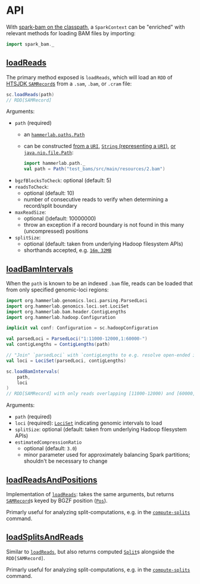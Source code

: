 # API

With [spark-bam on the classpath][linking], a `SparkContext` can be "enriched" with relevant methods for loading BAM files by importing:
   
```scala
import spark_bam._
```

## [loadReads][`loadReads`]

The primary method exposed is `loadReads`, which will load an `RDD` of [HTSJDK `SAMRecord`s][`SAMRecord`] from a `.sam`, `.bam`, or `.cram` file:

```scala
sc.loadReads(path)
// RDD[SAMRecord]
```

Arguments:

- `path` (required)
	- an [`hammerlab.paths.Path`]
	- can be constructed [from a `URI`][Path URI ctor], [`String` (representing a `URI`)][Path String ctor], [or `java.nio.file.Path`][Path NIO ctor]:

		```scala
		import hammerlab.path._
		val path = Path("test_bams/src/main/resources/2.bam")
		```
- `bgzfBlocksToCheck`: optional (default: 5)
- `readsToCheck`: 
	- optional (default: 10)
	- number of consecutive reads to verify when determining a record/split boundary 
- `maxReadSize`: 
	- optional ()default: 10000000)
	- throw an exception if a record boundary is not found in this many (uncompressed) positions
- `splitSize`: 
	- optional (default: taken from underlying Hadoop filesystem APIs)
	- shorthands accepted, e.g. [`16m`, `32MB`](https://github.com/hammerlab/io-utils/blob/bytes-1.0.2/bytes/src/test/scala/org/hammerlab/bytes/BytesTest.scala#L19-L44)

## [loadBamIntervals][`loadBamIntervals`]

When the `path` is known to be an indexed `.bam` file, reads can be loaded that from only specified genomic-loci regions:

```scala
import org.hammerlab.genomics.loci.parsing.ParsedLoci
import org.hammerlab.genomics.loci.set.LociSet
import org.hammerlab.bam.header.ContigLengths
import org.hammerlab.hadoop.Configuration

implicit val conf: Configuration = sc.hadoopConfiguration

val parsedLoci = ParsedLoci("1:11000-12000,1:60000-")
val contigLengths = ContigLengths(path)

// "Join" `parsedLoci` with `contigLengths to e.g. resolve open-ended intervals
val loci = LociSet(parsedLoci, contigLengths)

sc.loadBamIntervals(
	path, 
	loci
)
// RDD[SAMRecord] with only reads overlapping [11000-12000) and [60000,∞) on chromosome 1
```

Arguments:

- `path` (required)
- `loci` (required): [`LociSet`] indicating genomic intervals to load
- `splitSize`: optional (default: taken from underlying Hadoop filesystem APIs)
- `estimatedCompressionRatio`
	- optional (default: `3.0`)
	- minor parameter used for approximately balancing Spark partitions; shouldn't be necessary to change

## [loadReadsAndPositions][`loadReadsAndPositions`]

Implementation of [`loadReads`][loadreads-section]: takes the same arguments, but returns [`SAMRecord`]s keyed by BGZF position ([`Pos`]).

Primarly useful for analyzing split-computations, e.g. in the [`compute-splits`] command.

## [loadSplitsAndReads][`loadSplitsAndReads`]

Similar to [`loadReads`][loadreads-section], but also returns computed [`Split`]s alongside the `RDD[SAMRecord]`.

Primarly useful for analyzing split-computations, e.g. in the [`compute-splits`] command.

[loadreads-section]: #loadreads


[`CanLoadBam`]: https://github.com/hammerlab/spark-bam/blob/master/load/src/main/scala/org/hammerlab/bam/spark/load/CanLoadBam.scala
[`loadReads`]: https://github.com/hammerlab/spark-bam/blob/master/load/src/main/scala/org/hammerlab/bam/spark/load/CanLoadBam.scala#L352
[`loadBamIntervals`]: https://github.com/hammerlab/spark-bam/blob/master/load/src/main/scala/org/hammerlab/bam/spark/load/CanLoadBam.scala#L62
[`loadReadsAndPositions`]: https://github.com/hammerlab/spark-bam/blob/master/load/src/main/scala/org/hammerlab/bam/spark/load/CanLoadBam.scala#L285
[`loadSplitsAndReads`]: https://github.com/hammerlab/spark-bam/blob/master/load/src/main/scala/org/hammerlab/bam/spark/load/CanLoadBam.scala#L249

[`SAMRecord`]: https://github.com/samtools/htsjdk/blob/2.9.1/src/main/java/htsjdk/samtools/SAMRecord.java

[`LociSet`]: https://github.com/hammerlab/genomic-loci/blob/2.0.1/src/main/scala/org/hammerlab/genomics/loci/set/LociSet.scala

[`Pos`]: https://github.com/hammerlab/spark-bam/blob/master/bgzf/src/main/scala/org/hammerlab/bgzf/Pos.scala
[`Split`]: https://github.com/hammerlab/spark-bam/blob/master/check/src/main/scala/org/hammerlab/bam/spark/Split.scala

[`compute-splits`]: cli#compute-splits

[`hammerlab.paths.Path`]: https://github.com/hammerlab/path-utils/blob/1.4.0/src/main/scala/org/hammerlab/paths/Path.scala
[Path NIO ctor]: https://github.com/hammerlab/path-utils/blob/1.4.0/src/main/scala/org/hammerlab/paths/Path.scala#L14
[Path URI ctor]: https://github.com/hammerlab/path-utils/blob/1.4.0/src/main/scala/org/hammerlab/paths/Path.scala#L157
[Path String ctor]: https://github.com/hammerlab/path-utils/blob/1.4.0/src/main/scala/org/hammerlab/paths/Path.scala#L145-L155

[linking]: index#linking
